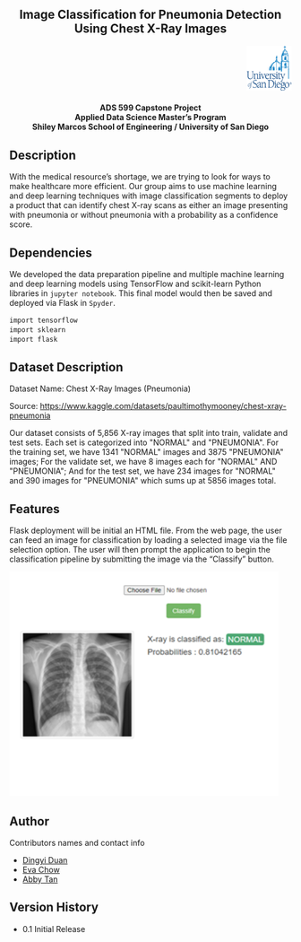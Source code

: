 <h2 align="center"> Image Classification for Pneumonia Detection Using Chest X-Ray Images</h2>
<div align="right">
<img src="Image Folder/USD Logo.png" alt="Logo" width="80" height="80">
</div>
<h4 align="center"> ADS 599 Capstone Project <br /> 
  Applied Data Science Master’s Program <br /> 
  Shiley Marcos School of Engineering / University of San Diego 
</h4>

## Description
With the medical resource’s shortage, we are trying to look for ways to make healthcare more efficient. Our group aims to use machine learning and deep learning techniques with image classification segments to deploy a product that can identify chest X-ray scans as either an image presenting with pneumonia or without pneumonia with a probability as a confidence score.

## Dependencies
We developed the data preparation pipeline and multiple machine learning and deep learning models using TensorFlow and scikit-learn Python libraries in `jupyter notebook`. This final model would then be saved and deployed via Flask in `Spyder`. 
```sh
import tensorflow
import sklearn
import flask
```

## Dataset Description
Dataset Name: Chest X-Ray Images (Pneumonia)

Source: https://www.kaggle.com/datasets/paultimothymooney/chest-xray-pneumonia

Our dataset consists of 5,856 X-ray images that split into train, validate and test sets. Each set is categorized into "NORMAL" and "PNEUMONIA". For the training set, we have 1341 "NORMAL" images and 3875 "PNEUMONIA" images; For the validate set, we have 8 images each for "NORMAL" AND "PNEUMONIA"; And for the test set, we have 234 images for "NORMAL" and 390 images for "PNEUMONIA" which sums up at 5856 images total.

## Features
Flask deployment will be initial an HTML file. From the web page, the user can feed an image for classification by loading a selected image via the file selection option. The user will then prompt the application to begin the classification pipeline by submitting the image via the “Classify” button.

 <img src="Image Folder/Flask Demo.png" alt="Logo" width="480" height="400">

## Author
Contributors names and contact info

* <a href="https://github.com/dingyiduan7"> Dingyi Duan </a> <br />
* <a href="https://github.com/evchow"> Eva Chow </a> <br />
* <a href="https://github.com/Abby-Tan"> Abby Tan </a> <br />

## Version History
* 0.1 Initial Release

